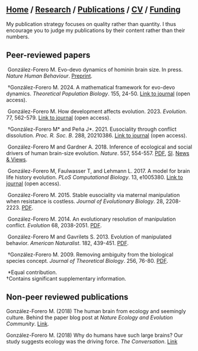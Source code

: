 ## [Home](https://mauriciogforero.github.io) / [Research](https://mauriciogforero.github.io/research) / [Publications](https://mauriciogforero.github.io/publications) / [CV](https://mauriciogforero.github.io/cv) / [Funding](https://mauriciogforero.github.io/funding)

My publication strategy focuses on quality rather than quantity. I thus encourage you to judge my publications by their content rather than their numbers.
​
## Peer-reviewed papers  
​
González-Forero M. Evo-devo dynamics of hominin brain size. In press. *Nature Human Behaviour*. [Preprint](https://www.biorxiv.org/content/10.1101/2023.03.20.533421v3).  

​
†González-Forero M. 2024. A mathematical framework for evo-devo dynamics. *Theoretical Population Biology*. 155, 24-50. [Link to journal](https://www.sciencedirect.com/science/article/pii/S0040580923000758) (open access).  

​
González-Forero M. How development affects evolution. 2023. *Evolution*. 77, 562-579. [Link to journal](https://academic.oup.com/evolut/article/77/2/562/6955321) (open access).  

​
†González-Forero M* and Peña J*. 2021. Eusociality through conflict dissolution. *Proc. R. Soc. B*. 288, 20210386. [Link to journal](https://royalsocietypublishing.org/doi/10.1098/rspb.2021.0386) (open access).  

​
González-Forero M and Gardner A. 2018. Inference of ecological and social drivers of human brain-size evolution. *Nature*. 557, 554-557. [PDF](https://rdcu.be/O1Vc), [SI](Nature18SI.pdf). [News & Views](McElreathNV.pdf).

​
González-Forero M, Faulwasser T, and Lehmann L. 2017. A model for brain life history evolution. *PLoS Computational Biology*. 13, e1005380. [Link to journal](https://journals.plos.org/ploscompbiol/article?id=10.1371/journal.pcbi.1005380) (open access).  

​
González-Forero M. 2015. Stable eusociality via maternal manipulation when resistance is costless. *Journal of Evolutionary Biology*. 28, 2208-2223. [PDF](FullJEB15.pdf).  

​
González-Forero M. 2014. An evolutionary resolution of manipulation conflict. *Evolution* 68, 2038-2051. [PDF](FullEvolution14.pdf).  

​
González-Forero M and Gavrilets S. 2013. Evolution of manipulated behavior. *American Naturalist*. 182, 439-451. [PDF](AmNat13.pdf).  

​
†González-Forero M. 2009. Removing ambiguity from the biological species concept. *Journal of Theoretical Biology*. 256, 76-80. [PDF](FullJTB09.pdf).  

​
*Equal contribution.  
†Contains significant supplementary information.

## Non-peer reviewed publications

González-Forero M. (2018) The human brain from ecology and seemingly culture. Behind the paper blog
post at *Nature Ecology and Evolution Community*. [Link](https://communities.springernature.com/posts/the-human-brain-from-ecology-and-seemingly-culture).  


González-Forero M. (2018) Why do humans have such large brains? Our study suggests ecology was the
driving force. *The Conversation*. [Link](https://theconversation.com/why-do-humans-have-such-large-brains-our-study-suggests-ecology-was-the-driving-force-96873)

​

